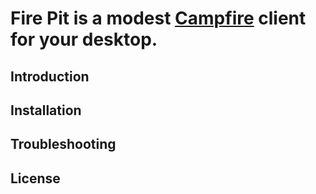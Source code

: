 # Fire Pit is a modest [Campfire](http://campfirenow.com/) client for your desktop.

## Introduction

## Installation

## Troubleshooting

## License
